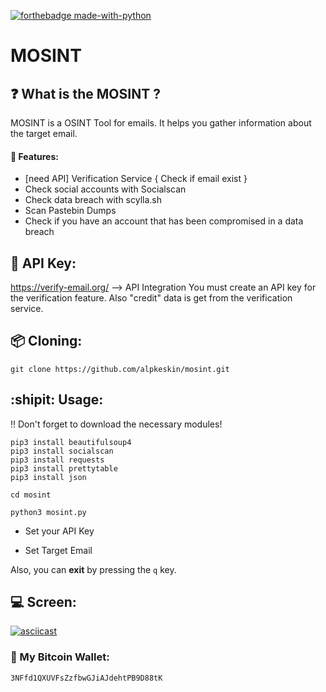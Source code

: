 [![forthebadge made-with-python](http://ForTheBadge.com/images/badges/made-with-python.svg)](https://www.python.org/)

# MOSINT

## :question: What is the MOSINT ?
MOSINT is a OSINT Tool for emails.
It helps you gather information about the target email.
#### :briefcase: Features:
  - [need API] Verification Service { Check if email exist }
  - Check social accounts with Socialscan
  - Check data breach with scylla.sh
  - Scan Pastebin Dumps
  - Check if you have an account that has been compromised in a data breach

## :key: API Key:
https://verify-email.org/ --> API Integration
You must create an API key for the verification feature.
Also "credit" data is get from the verification service.

## :package: Cloning:
`git clone https://github.com/alpkeskin/mosint.git`

## :shipit: Usage:
:bangbang: Don't forget to download the necessary modules!
```
pip3 install beautifulsoup4
pip3 install socialscan
pip3 install requests
pip3 install prettytable
pip3 install json
```

`cd mosint`

`python3 mosint.py`

- Set your API Key

- Set Target Email

Also, you can **exit** by pressing the `q` key.

## :computer: Screen:
[![asciicast](https://asciinema.org/a/hgWEMkMKKHv4skaiBJbK8bJRe.svg)](https://asciinema.org/a/hgWEMkMKKHv4skaiBJbK8bJRe)

### :money_with_wings: My Bitcoin Wallet:
`3NFfd1QXUVFsZzfbwGJiAJdehtPB9D88tK`

